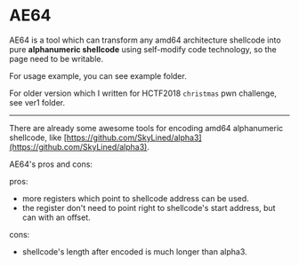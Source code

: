 # AE64

AE64 is a tool which can transform any amd64 architecture shellcode into pure **alphanumeric shellcode** using self-modify code technology, so the page need to be writable.

For usage example, you can see example folder.

For older version which I written for HCTF2018 `christmas` pwn challenge, see ver1 folder.



---



There are already some awesome tools for encoding amd64 alphanumeric shellcode, like [https://github.com/SkyLined/alpha3](https://github.com/SkyLined/alpha3).



AE64's pros and cons:

pros:

- more registers which point to shellcode address can be used.
- the register don't need to point right to shellcode's start address, but can with an offset.

cons:

- shellcode's length after encoded is much longer than alpha3.